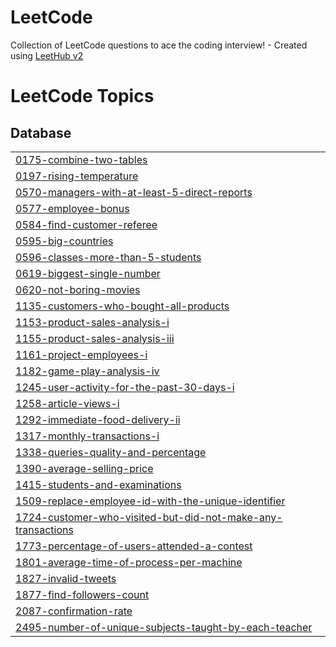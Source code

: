# LeetCode
Collection of LeetCode questions to ace the coding interview! - Created using [LeetHub v2](https://github.com/arunbhardwaj/LeetHub-2.0)

<!---LeetCode Topics Start-->
# LeetCode Topics
## Database
|  |
| ------- |
| [0175-combine-two-tables](https://github.com/DoaaTawfik0/LeetCode/tree/master/0175-combine-two-tables) |
| [0197-rising-temperature](https://github.com/DoaaTawfik0/LeetCode/tree/master/0197-rising-temperature) |
| [0570-managers-with-at-least-5-direct-reports](https://github.com/DoaaTawfik0/LeetCode/tree/master/0570-managers-with-at-least-5-direct-reports) |
| [0577-employee-bonus](https://github.com/DoaaTawfik0/LeetCode/tree/master/0577-employee-bonus) |
| [0584-find-customer-referee](https://github.com/DoaaTawfik0/LeetCode/tree/master/0584-find-customer-referee) |
| [0595-big-countries](https://github.com/DoaaTawfik0/LeetCode/tree/master/0595-big-countries) |
| [0596-classes-more-than-5-students](https://github.com/DoaaTawfik0/LeetCode/tree/master/0596-classes-more-than-5-students) |
| [0619-biggest-single-number](https://github.com/DoaaTawfik0/LeetCode/tree/master/0619-biggest-single-number) |
| [0620-not-boring-movies](https://github.com/DoaaTawfik0/LeetCode/tree/master/0620-not-boring-movies) |
| [1135-customers-who-bought-all-products](https://github.com/DoaaTawfik0/LeetCode/tree/master/1135-customers-who-bought-all-products) |
| [1153-product-sales-analysis-i](https://github.com/DoaaTawfik0/LeetCode/tree/master/1153-product-sales-analysis-i) |
| [1155-product-sales-analysis-iii](https://github.com/DoaaTawfik0/LeetCode/tree/master/1155-product-sales-analysis-iii) |
| [1161-project-employees-i](https://github.com/DoaaTawfik0/LeetCode/tree/master/1161-project-employees-i) |
| [1182-game-play-analysis-iv](https://github.com/DoaaTawfik0/LeetCode/tree/master/1182-game-play-analysis-iv) |
| [1245-user-activity-for-the-past-30-days-i](https://github.com/DoaaTawfik0/LeetCode/tree/master/1245-user-activity-for-the-past-30-days-i) |
| [1258-article-views-i](https://github.com/DoaaTawfik0/LeetCode/tree/master/1258-article-views-i) |
| [1292-immediate-food-delivery-ii](https://github.com/DoaaTawfik0/LeetCode/tree/master/1292-immediate-food-delivery-ii) |
| [1317-monthly-transactions-i](https://github.com/DoaaTawfik0/LeetCode/tree/master/1317-monthly-transactions-i) |
| [1338-queries-quality-and-percentage](https://github.com/DoaaTawfik0/LeetCode/tree/master/1338-queries-quality-and-percentage) |
| [1390-average-selling-price](https://github.com/DoaaTawfik0/LeetCode/tree/master/1390-average-selling-price) |
| [1415-students-and-examinations](https://github.com/DoaaTawfik0/LeetCode/tree/master/1415-students-and-examinations) |
| [1509-replace-employee-id-with-the-unique-identifier](https://github.com/DoaaTawfik0/LeetCode/tree/master/1509-replace-employee-id-with-the-unique-identifier) |
| [1724-customer-who-visited-but-did-not-make-any-transactions](https://github.com/DoaaTawfik0/LeetCode/tree/master/1724-customer-who-visited-but-did-not-make-any-transactions) |
| [1773-percentage-of-users-attended-a-contest](https://github.com/DoaaTawfik0/LeetCode/tree/master/1773-percentage-of-users-attended-a-contest) |
| [1801-average-time-of-process-per-machine](https://github.com/DoaaTawfik0/LeetCode/tree/master/1801-average-time-of-process-per-machine) |
| [1827-invalid-tweets](https://github.com/DoaaTawfik0/LeetCode/tree/master/1827-invalid-tweets) |
| [1877-find-followers-count](https://github.com/DoaaTawfik0/LeetCode/tree/master/1877-find-followers-count) |
| [2087-confirmation-rate](https://github.com/DoaaTawfik0/LeetCode/tree/master/2087-confirmation-rate) |
| [2495-number-of-unique-subjects-taught-by-each-teacher](https://github.com/DoaaTawfik0/LeetCode/tree/master/2495-number-of-unique-subjects-taught-by-each-teacher) |
<!---LeetCode Topics End-->
